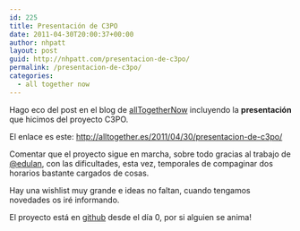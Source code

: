 ```yaml
---
id: 225
title: Presentación de C3PO
date: 2011-04-30T20:00:37+00:00
author: nhpatt
layout: post
guid: http://nhpatt.com/presentacion-de-c3po/
permalink: /presentacion-de-c3po/
categories:
  - all together now
---
```

Hago eco del post en el blog de [allTogetherNow](http://alltogether.es/) incluyendo la **presentación** que hicimos del proyecto C3PO.

El enlace es este: <http://alltogether.es/2011/04/30/presentacion-de-c3po/>

Comentar que el proyecto sigue en marcha, sobre todo gracias al trabajo de [@edulan](https://twitter.com/edulan), con las dificultades, esta vez, temporales de compaginar dos horarios bastante cargados de cosas.

Hay una wishlist muy grande e ideas no faltan, cuando tengamos novedades os iré informando.

El proyecto está en [github](https://github.com/edulan/Grabadora-para-sordos) desde el día 0, por si alguien se anima!

